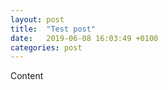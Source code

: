 ```yaml
---
layout: post
title:  "Test post"
date:   2019-06-08 16:03:49 +0100
categories: post
---
```

Content
